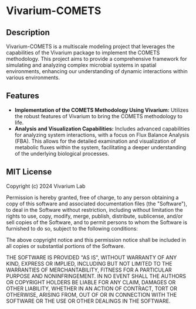 
# Vivarium-COMETS

## Description
Vivarium-COMETS is a multiscale modeling project that leverages the capabilities of the Vivarium package to implement the 
COMETS methodology. This project aims to provide a comprehensive framework for simulating and analyzing complex 
microbial systems in spatial environments, enhancing our understanding of dynamic interactions within various 
environments.

## Features
- **Implementation of the COMETS Methodology Using Vivarium:** Utilizes the robust features of Vivarium to bring the COMETS methodology to life.
- **Analysis and Visualization Capabilities:** Includes advanced capabilities for analyzing system interactions, with a focus on Flux Balance Analysis (FBA). This allows for the detailed examination and visualization of metabolic fluxes within the system, facilitating a deeper understanding of the underlying biological processes.


## MIT License

Copyright (c) 2024 Vivarium Lab

Permission is hereby granted, free of charge, to any person obtaining a copy
of this software and associated documentation files (the "Software"), to deal
in the Software without restriction, including without limitation the rights
to use, copy, modify, merge, publish, distribute, sublicense, and/or sell
copies of the Software, and to permit persons to whom the Software is
furnished to do so, subject to the following conditions:

The above copyright notice and this permission notice shall be included in all
copies or substantial portions of the Software.

THE SOFTWARE IS PROVIDED "AS IS", WITHOUT WARRANTY OF ANY KIND, EXPRESS OR
IMPLIED, INCLUDING BUT NOT LIMITED TO THE WARRANTIES OF MERCHANTABILITY,
FITNESS FOR A PARTICULAR PURPOSE AND NONINFRINGEMENT. IN NO EVENT SHALL THE
AUTHORS OR COPYRIGHT HOLDERS BE LIABLE FOR ANY CLAIM, DAMAGES OR OTHER
LIABILITY, WHETHER IN AN ACTION OF CONTRACT, TORT OR OTHERWISE, ARISING FROM,
OUT OF OR IN CONNECTION WITH THE SOFTWARE OR THE USE OR OTHER DEALINGS IN THE
SOFTWARE.

